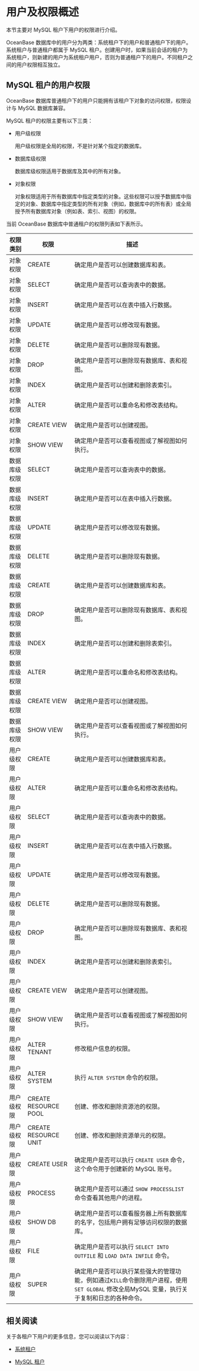 用户及权限概述
============================

本节主要对 MySQL 租户下用户的权限进行介绍。

OceanBase 数据库中的用户分为两类：系统租户下的用户和普通租户下的用户。系统租户与普通租户都属于 MySQL 租户。创建用户时，如果当前会话的租户为系统租户，则新建的用户为系统租户用户，否则为普通租户下的用户。不同租户之间的用户权限相互独立。

MySQL 租户的用户权限
----------------------------------

OceanBase 数据库普通租户下的用户只能拥有该租户下对象的访问权限，权限设计与 MySQL 数据库兼容。

MySQL 租户的权限主要有以下三类：

* 用户级权限

  用户级权限是全局的权限，不是针对某个指定的数据库。
  
* 数据库级权限

  数据库级权限适用于数据库及其中的所有对象。
  
* 对象权限

  对象权限适用于所有数据库中指定类型的对象。这些权限可以授予数据库中指定的对象、数据库中指定类型的所有对象（例如，数据库中的所有表）或全局授予所有数据库对象（例如表、索引、视图）的权限。
  
当前 OceanBase 数据库中普通租户的权限列表如下表所示。

|          权限类别          |           权限           |                                         描述                                          |
|------------------------|------------------------|-------------------------------------------------------------------------------------|
|  对象权限  | CREATE                 | 确定用户是否可以创建数据库和表。                                                                    |
|  对象权限  | SELECT                 | 确定用户是否可以查询表中的数据。                                                                    |
|  对象权限  | INSERT                 | 确定用户是否可以在表中插入行数据。                                                                   |
|  对象权限  | UPDATE                 | 确定用户是否可以修改现有数据。                                                                     |
|  对象权限  | DELETE                 | 确定用户是否可以删除现有数据。                                                                     |
|  对象权限  | DROP                   | 确定用户是否可以删除现有数据库、表和视图。                                                               |
|  对象权限  | INDEX                  | 确定用户是否可以创建和删除表索引。                                                                   |
|  对象权限  | ALTER                  | 确定用户是否可以重命名和修改表结构。                                                                  |
|  对象权限  | CREATE VIEW            | 确定用户是否可以创建视图。                                                                       |
|  对象权限  | SHOW VIEW              | 确定用户是否可以查看视图或了解视图如何执行。                                                              |
| 数据库级权限                 | SELECT                 | 确定用户是否可以查询表中的数据。                                                                    |
| 数据库级权限                 | INSERT                 | 确定用户是否可以在表中插入行数据。                                                                   |
| 数据库级权限                 | UPDATE                 | 确定用户是否可以修改现有数据。                                                                     |
| 数据库级权限                 | DELETE                 | 确定用户是否可以删除现有数据。                                                                     |
| 数据库级权限                 | CREATE                 | 确定用户是否可以创建数据库和表。                                                                    |
| 数据库级权限                 | DROP                   | 确定用户是否可以删除现有数据库、表和视图。                                                               |
| 数据库级权限                 | INDEX                  | 确定用户是否可以创建和删除表索引。                                                                   |
| 数据库级权限                 | ALTER                  | 确定用户是否可以重命名和修改表结构。                                                                  |
| 数据库级权限                 | CREATE VIEW            | 确定用户是否可以创建视图。                                                                       |
| 数据库级权限                 | SHOW VIEW              | 确定用户是否可以查看视图或了解视图如何执行。                                                              |
|  用户级权限 | CREATE                 | 确定用户是否可以创建数据库和表。                                                                    |
|  用户级权限 | ALTER                  | 确定用户是否可以重命名和修改表结构。                                                                  |
|  用户级权限 | SELECT                 | 确定用户是否可以查询表中的数据。                                                                    |
|  用户级权限 | INSERT                 | 确定用户是否可以在表中插入行数据。                                                                   |
|  用户级权限 | UPDATE                 | 确定用户是否可以修改现有数据。                                                                     |
|  用户级权限 | DELETE                 | 确定用户是否可以删除现有数据。                                                                     |
|  用户级权限 | DROP                   | 确定用户是否可以删除现有数据库、表和视图。                                                               |
|  用户级权限 | INDEX                  | 确定用户是否可以创建和删除表索引。                                                                   |
|  用户级权限 | CREATE VIEW            | 确定用户是否可以创建视图。                                                                       |
|  用户级权限 | SHOW VIEW              | 确定用户是否可以查看视图或了解视图如何执行。                                                              |
|  用户级权限 | ALTER TENANT           | 修改租户信息的权限。                                                                          |
|  用户级权限 | ALTER SYSTEM           | 执行 `ALTER SYSTEM` 命令的权限。                                                            |
|  用户级权限 | CREATE   RESOURCE POOL | 创建、修改和删除资源池的权限。                                                                     |
|  用户级权限 | CREATE   RESOURCE UNIT | 创建、修改和删除资源单元的权限。                                                                    |
|  用户级权限 | CREATE USER            | 确定用户是否可以执行 `CREATE USER` 命令，这个命令用于创建新的 MySQL 账号。                                    |
|  用户级权限 | PROCESS                | 确定用户是否可以通过 `SHOW PROCESSLIST` 命令查看其他用户的进程。                                          |
|  用户级权限 | SHOW DB                | 确定用户是否可以查看服务器上所有数据库的名字，包括用户拥有足够访问权限的数据库。                                            |
|  用户级权限 | FILE                   | 确定用户是否可以执行 `SELECT INTO OUTFILE` 和 `LOAD DATA INFILE` 命令。                           |
|  用户级权限 | SUPER                  | 确定用户是否可以执行某些强大的管理功能，例如通过`KILL`命令删除用户进程，使用 `SET GLOBAL` 修改全局MySQL 变量，执行关于复制和日志的各种命令。 |

相关阅读
-------------------------

关于各租户下用户的更多信息，您可以阅读以下内容：

* [系统租户](../1.introduction-to-users-and-privileges/2.system-tenants.md)

* [MySQL 租户](../1.introduction-to-users-and-privileges/3.mysql-tenants.md)
